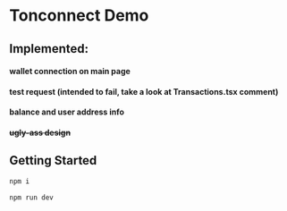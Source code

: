 # Tonconnect Demo

## Implemented:

#### wallet connection on main page
#### test request (intended to fail, take a look at Transactions.tsx comment)
#### balance and user address info
#### ~~ugly-ass design~~

## Getting Started

```bash
npm i

npm run dev
```

